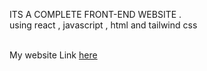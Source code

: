 ITS A COMPLETE FRONT-END WEBSITE .
<br>
using react , javascript , html and tailwind css

<br>
My website Link 
<a href="https://akashcnportfolio.netlify.app/" >
here
</a>
